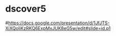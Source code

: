 # dscover5
#https://docs.google.com/presentation/d/1JfJTS-XiXQoliKzRKQ6ExpMxJUK8eG5w/edit#slide=id.p1
